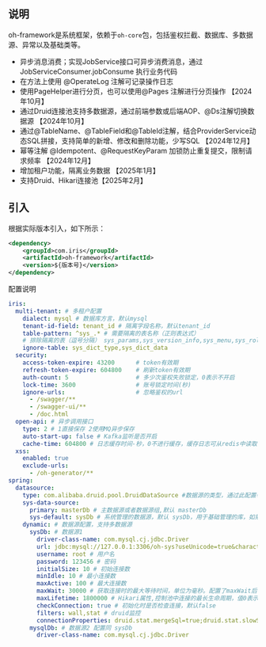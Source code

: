 ## 说明
oh-framework是系统框架，依赖于`oh-core`包，包括鉴权拦截、数据库、多数据源、异常以及基础类等。
- 异步消息消费；实现JobService接口可异步消费消息，通过JobServiceConsumer.jobConsume 执行业务代码
- 在方法上使用 @OperateLog 注解可记录操作日志
- 使用PageHelper进行分页，也可以使用@Pages 注解进行分页操作 【2024年10月】
- 通过Druid连接池支持多数据源，通过前端参数或后端AOP、@Ds注解切换数据源 【2024年10月】
- 通过@TableName、@TableField和@TableId注解，结合ProviderService动态SQL拼接，支持简单的新增、修改和删除功能，少写SQL 【2024年12月】
- 幂等注解 @Idempotent、@RequestKeyParam 加锁防止重复提交，限制请求频率 【2024年12月】
- 增加租户功能，隔离业务数据 【2025年1月】
- 支持Druid、Hikari连接池【2025年2月】
## 引入
根据实际版本引入，如下所示：

```xml
<dependency>
    <groupId>com.iris</groupId>
    <artifactId>oh-framework</artifactId>
    <version>${版本号}</version>
</dependency>
```
配置说明
```yaml
iris:
  multi-tenant: # 多租户配置
    dialect: mysql # 数据库方言，默认mysql
    tenant-id-field: tenant_id # 隔离字段名称，默认tenant_id
    table-pattern: ^sys_.* # 需要隔离的表名称（正则表达式）
    # 排除隔离的表（逗号分隔） sys_params,sys_version_info,sys_menu,sys_role_menu,sys_user_role,sys_user_post 已写到代码中
    ignore-table: sys_dict_type,sys_dict_data
  security:
    access-token-expire: 43200      # token有效期
    refresh-token-expire: 604800    # 刷新token有效期
    auth-count: 5                   # 多少次鉴权失败锁定，0表示不开启
    lock-time: 3600                 # 账号锁定时间(秒)
    ignore-urls:                    # 忽略鉴权的url
      - /swagger/**
      - /swagger-ui/**
      - /doc.html
  open-api: # 异步调用接口
    type: 2 # 1直接保存 2使用MQ异步保存
    auto-start-up: false # Kafka监听是否开启
    cache-time: 604800 # 日志缓存时间-秒，0不进行缓存，缓存日志可从redis中读取日志保存到表中
  xss:
    enabled: true
    exclude-urls:
      - /oh-generator/**
spring:
  datasource:
    type: com.alibaba.druid.pool.DruidDataSource #数据源的类型，通过此配置判断连接池，支持 com.zaxxer.hikari.HikariDataSource
    sys-data-source:
      primary: masterDb # 主数据源或者数据源组,默认 masterDb
      sys-default: sysDb # 系统管理的数据源，默认 sysDb，用于基础管理的库，如果合并为一个库，则与主数据库相同
    dynamic: # 数据源配置，支持多数据源
      sysDb: # 数据源1 
        driver-class-name: com.mysql.cj.jdbc.Driver
        url: jdbc:mysql://127.0.0.1:3306/oh-sys?useUnicode=true&characterEncoding=UTF-8&serverTimezone=Asia/Shanghai&nullCatalogMeansCurrent=true
        username: root # 用户名
        password: 123456 # 密码
        initialSize: 10 # 初始连接数
        minIdle: 10 # 最小连接数
        maxActive: 100 # 最大连接数
        maxWait: 30000 # 获取连接时的最大等待时间，单位为毫秒。配置了maxWait后，默认启用公平锁
        maxLifetime: 1800000 # Hikari属性,控制池中连接的最长生命周期，值0表示无限生命周期，默认30分钟
        checkConnection: true # 初始化时是否检查连接，默认false
        filters: wall,stat # druid监控
        connectionProperties: druid.stat.mergeSql=true;druid.stat.slowSqlMillis=500
      mysqlDb: # 数据源2 配置同 sysDb
        driver-class-name: com.mysql.cj.jdbc.Driver
```